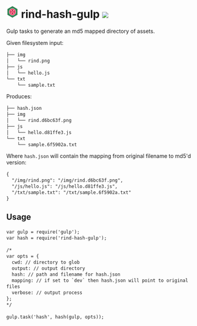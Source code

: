 # [![rind](https://raw.githubusercontent.com/creativelive/rind/master/assets/rind-32.png)](https://github.com/creativelive/rind) rind-hash-gulp [![](https://travis-ci.org/creativelive/rind-hash-gulp.svg)](https://travis-ci.org/creativelive/rind-hash-gulp)

Gulp tasks to generate an md5 mapped directory of assets.

Given filesystem input:
```
├── img
│   └── rind.png
├── js
│   └── hello.js
└── txt
    └── sample.txt
```

Produces:
```
├── hash.json
├── img
│   └── rind.d6bc63f.png
├── js
│   └── hello.d81ffe3.js
└── txt
    └── sample.6f5902a.txt
```

Where `hash.json` will contain the mapping from original filename to md5'd version:

```
{
  "/img/rind.png": "/img/rind.d6bc63f.png",
  "/js/hello.js": "/js/hello.d81ffe3.js",
  "/txt/sample.txt": "/txt/sample.6f5902a.txt"
}
```

## Usage

```
var gulp = require('gulp');
var hash = require('rind-hash-gulp');

/*
var opts = {
  cwd: // directory to glob
  output: // output directory
  hash: // path and filename for hash.json
  mapping: // if set to `dev` then hash.json will point to original files
  verbose: // output process
};
*/

gulp.task('hash', hash(gulp, opts));
```
